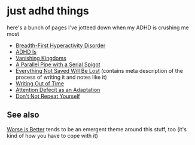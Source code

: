 # just adhd things

here's a bunch of pages I've jotteed down when my ADHD is crushing me most

- [Breadth-First Hyperactivity Disorder](837900b6-8017-43f4-8a24-11c3d79b0283.md)
- [ADHD Is](3d542ea7-e0d5-47ac-8a2a-34ea350b7a76.md)
- [Vanishing Kingdoms](d330303d-77a2-4df7-9f98-3df639c515f8.md)
- [A Parallel Pipe with a Serial Spigot](d9275f1c-412c-40da-8bd0-ac4d80bd4513.md)
- [Everything Not Saved Will Be Lost](655072ec-6a00-4f6d-96ea-bf6517a2dd62.md) (contains meta description of the process of writing it and notes like it)
- [Writing Out of Time](18dffacd-6019-4a43-9c67-f36064fc4831.md)
- [Attention Defecit as an Adaptation](f06b2082-7cb2-48ab-a0ef-0b2433a76bd1.md)
- [Don't Not Repeat Yourself](a664ebc9-6f70-40f1-927b-8e93646fef45.md)

## See also

[Worse is Better](8d87892e-c2dd-4be5-998e-0e0908a1e99b.md) tends to be an emergent theme around this stuff, too (it's kind of how you have to cope with it)
